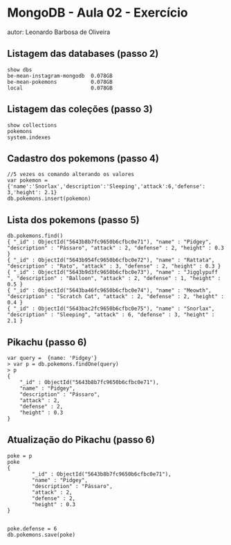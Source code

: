 # MongoDB - Aula 02 - Exercício
autor: Leonardo Barbosa de Oliveira

## Listagem das databases (passo 2)
	
	show dbs
	be-mean-instagram-mongodb  0.078GB
	be-mean-pokemons           0.078GB
	local                      0.078GB

## Listagem das coleções (passo 3)

	show collections
	pokemons
	system.indexes

## Cadastro dos pokemons (passo 4)
	
	//5 vezes os comando alterando os valores
	var pokemon = {'name':'Snorlax','description':'Sleeping','attack':6,'defense': 3,'height': 2.1}
	db.pokemons.insert(pokemon) 

## Lista dos pokemons (passo 5)

	db.pokemons.find()
	{ "_id" : ObjectId("5643b8b7fc9650b6cfbc0e71"), "name" : "Pidgey", "description" : "Pássaro", "attack" : 2, "defense" : 2, "height" : 0.3 }
	{ "_id" : ObjectId("5643b954fc9650b6cfbc0e72"), "name" : "Rattata", "description" : "Rato", "attack" : 3, "defense" : 2, "height" : 0.3 }
	{ "_id" : ObjectId("5643b9d3fc9650b6cfbc0e73"), "name" : "Jigglypuff ", "description" : "Balloon", "attack" : 2, "defense" : 1, "height" : 0.5 }
	{ "_id" : ObjectId("5643ba46fc9650b6cfbc0e74"), "name" : "Meowth", "description" : "Scratch Cat", "attack" : 2, "defense" : 2, "height" : 0.4 }
	{ "_id" : ObjectId("5643bac2fc9650b6cfbc0e75"), "name" : "Snorlax", "description" : "Sleeping", "attack" : 6, "defense" : 3, "height" : 2.1 }

## Pikachu (passo 6)

	var query =  {name: 'Pidgey'}
	> var p = db.pokemons.findOne(query)
	> p
	{
        "_id" : ObjectId("5643b8b7fc9650b6cfbc0e71"),
        "name" : "Pidgey",
        "description" : "Pássaro",
        "attack" : 2,
        "defense" : 2,
        "height" : 0.3
	}	

## Atualização do Pikachu (passo 6)

	poke = p
	poke
	{
	        "_id" : ObjectId("5643b8b7fc9650b6cfbc0e71"),
	        "name" : "Pidgey",
	        "description" : "Pássaro",
	        "attack" : 2,
	        "defense" : 2,
	        "height" : 0.3
	}


	poke.defense = 6
	db.pokemons.save(poke)